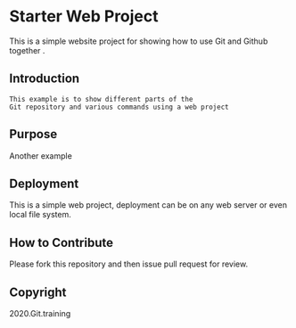 # Starter Web Project
This is a simple website project for showing
how to use Git and Github together .
## Introduction
	This example is to show different parts of the 
	Git repository and various commands using a web project
## Purpose
Another example
## Deployment 
This is a simple web project, deployment
can be on any web server or even local file system.
## How to Contribute

Please fork this repository and then issue pull request for review.

## Copyright

2020.Git.training